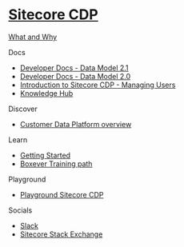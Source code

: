 # [Sitecore CDP]()

[What and Why]()

Docs

 - [Developer Docs - Data Model 2.1](https://doc.sitecore.com/cdp/en/developers/sitecore-customer-data-platform--data-model-2-1/index-en.html)
 - [Developer Docs - Data Model 2.0](https://doc.sitecore.com/cdp/en/developers/sitecore-customer-data-platform--data-model-2-0/index-en.html)
 - [Introduction to Sitecore CDP - Managing Users](https://doc.sitecore.com/cdp/en/users/sitecore-customer-data-platform/introduction-to-sitecore-cdp.html)
 - [Knowledge Hub](https://sitecore.cdpknowledgehub.com/docs)

Discover

 - [Customer Data Platform overview](https://www.sitecore.com/products/customer-data-platform)

Learn

 - [Getting Started]()
 - [Boxever Training path](https://learning.sitecore.com/pathway/boxever-training)

Playground

 - [Playground Sitecore CDP]()

Socials

 - [Slack](https://app.slack.com/client/T09SHRBNU/C0294KX3RQF)
 - [Sitecore Stack Exchange]()
